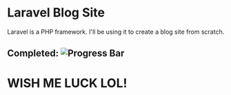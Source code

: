 # Laravel Blog Site

Laravel is a PHP framework. I'll be using it to create a blog site from scratch. 

## Completed: ![Progress Bar](http://progressed.io/bar/38 "Progress")

# WISH ME LUCK LOL!
